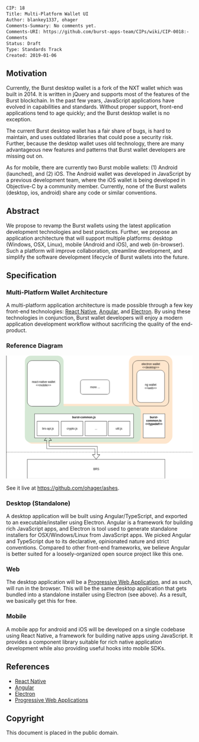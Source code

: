     CIP: 18
    Title: Multi-Platform Wallet UI
    Author: blankey1337, ohager
    Comments-Summary: No comments yet.
    Comments-URI: https://github.com/burst-apps-team/CIPs/wiki/CIP-0018:-Comments
    Status: Draft
    Type: Standards Track
    Created: 2019-01-06

## Motivation

Currently, the Burst desktop wallet is a fork of the NXT wallet which was built in 2014. It is written in jQuery and supports most of the features of the Burst blockchain. In the past few years, JavaScript applications have evolved in capabilities and standards. Without proper support, front-end applications tend to age quickly; and the Burst desktop wallet is no exception. 

The current Burst desktop wallet has a fair share of bugs, is hard to maintain, and uses outdated libraries that could pose a security risk. Further, because the desktop wallet uses old technology, there are many advantageous new features and patterns that Burst wallet developers are missing out on.

As for mobile, there are currently two Burst mobile wallets: (1) Android (launched), and (2) iOS. The Android wallet was developed in JavaScript by a previous development team, where the iOS wallet is being developed in Objective-C by a community member. Currently, none of the Burst wallets (desktop, ios, android) share any code or similar conventions.  


## Abstract

We propose to revamp the Burst wallets using the latest application development technologies and best practices. Further, we propose an application architecture that will support multiple platforms: desktop (Windows, OSX, Linux), mobile (Android and iOS), and web (in-browser). Such a platform will improve collaboration, streamline development, and simplify the software development lifecycle of Burst wallets into the future.

## Specification

### Multi-Platform Wallet Architecture

A multi-platform application architecture is made possible through a few key front-end technologies: [React Native](https://facebook.github.io/react-native/), [Angular](https://angular.io/), and [Electron](https://electronjs.org/). By using these technologies in conjunction, Burst wallet developers will enjoy a modern application development workflow without sacrificing the quality of the end-product. 

### Reference Diagram

![Application Architecture Diagram](cip-0018/architecture.png "Application Architecture Diagram")

See it live at https://github.com/ohager/ashes. 

### Desktop (Standalone)

A desktop application will be built using Angular/TypeScript, and exported to an executable/installer using Electron. Angular is a framework for building rich JavaScript apps, and Electron is tool used to generate standalone installers for OSX/Windows/Linux from JavaScript apps. We picked Angular and TypeScript due to its declarative, opinionated nature and strict conventions. Compared to other front-end frameworks, we believe Angular is better suited for a loosely-organized open source project like this one. 

### Web

The desktop application will be a [Progressive Web Application](https://developers.google.com/web/progressive-web-apps/), and as such, will run in the browser. This will be the same desktop application that gets bundled into a standalone installer using Electron (see above). As a result, we basically get this for free.

### Mobile

A mobile app for android and iOS will be developed on a single codebase using React Native, a framework for building native apps using JavaScript. It provides a component library suitable for rich native application development while also providing useful hooks into mobile SDKs. 


## References

* [React Native](https://facebook.github.io/react-native/)
* [Angular](https://angular.io/)
* [Electron](https://electronjs.org/)
* [Progressive Web Applications](https://developers.google.com/web/progressive-web-apps/)

## Copyright

This document is placed in the public domain.
